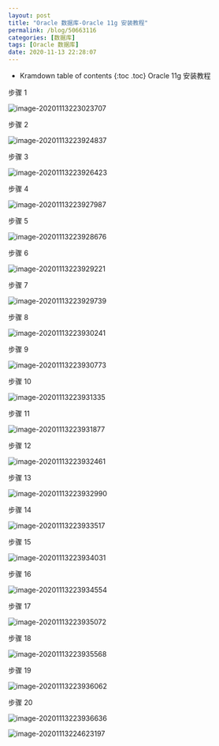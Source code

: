 ```yaml
---
layout: post
title: "Oracle 数据库-Oracle 11g 安装教程"
permalink: /blog/50663116
categories: [数据库]
tags: [Oracle 数据库]
date: 2020-11-13 22:28:07
---
```


* Kramdown table of contents
{:toc .toc}
Oracle 11g 安装教程

步骤 1

![image-20201113223023707](../assets/post-list/img/oracle/image-20201113223023707.png)

步骤 2

![image-20201113223924837](../assets/post-list/img/oracle/image-20201113223924837.png)

步骤 3

![image-20201113223926423](../assets/post-list/img/oracle/image-20201113223926423.png)

步骤 4

![image-20201113223927987](../assets/post-list/img/oracle/image-20201113223927987.png)

步骤 5

![image-20201113223928676](../assets/post-list/img/oracle/image-20201113223928676.png)

步骤 6

![image-20201113223929221](../assets/post-list/img/oracle/image-20201113223929221.png)

步骤 7

![image-20201113223929739](../assets/post-list/img/oracle/image-20201113223929739.png)

步骤 8

![image-20201113223930241](../assets/post-list/img/oracle/image-20201113223930241.png)

步骤 9

![image-20201113223930773](../assets/post-list/img/oracle/image-20201113223930773.png)

步骤 10

![image-20201113223931335](../assets/post-list/img/oracle/image-20201113223931335.png)

步骤 11

![image-20201113223931877](../assets/post-list/img/oracle/image-20201113223931877.png)

步骤 12

![image-20201113223932461](../assets/post-list/img/oracle/image-20201113223932461.png)

步骤 13

![image-20201113223932990](../assets/post-list/img/oracle/image-20201113223932990.png)

步骤 14

![image-20201113223933517](../assets/post-list/img/oracle/image-20201113223933517.png)

步骤 15

![image-20201113223934031](../assets/post-list/img/oracle/image-20201113223934031.png)

步骤 16

![image-20201113223934554](../assets/post-list/img/oracle/image-20201113223934554.png)

步骤 17

![image-20201113223935072](../assets/post-list/img/oracle/image-20201113223935072.png)

步骤 18

![image-20201113223935568](../assets/post-list/img/oracle/image-20201113223935568.png)

步骤 19

![image-20201113223936062](../assets/post-list/img/oracle/image-20201113223936062.png)

步骤 20

![image-20201113223936636](../assets/post-list/img/oracle/image-20201113223936636.png)

![image-20201113224623197](../assets/post-list/img/oracle/image-20201113224623197.png)